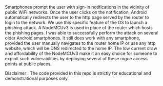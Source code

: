 Smartphones prompt the user with sign-in notifications in the vicinity of public WiFi networks. Once the user clicks on the notification, Android automatically redirects the user to the http page served by the router to login to the network. We use this specific feature of the OS to launch a phishing attack. A NodeMCUv3 is used in place of the router which hosts the phishing pages.
I was able to successfully perform the attack on several older Android smartphones. It still does work with any smartphone, provided the user manually navigates to the router home IP or use any http website, which will be DNS redirected to the home IP.
The low current draw and affordability of the NodeMCUv3 make it an easy choice for someone to exploit such vulnerabilities by deploying several of these rogue access points at public places.


Disclaimer : The code provided in this repo is strictly for educational and demonstrational purposes only.
